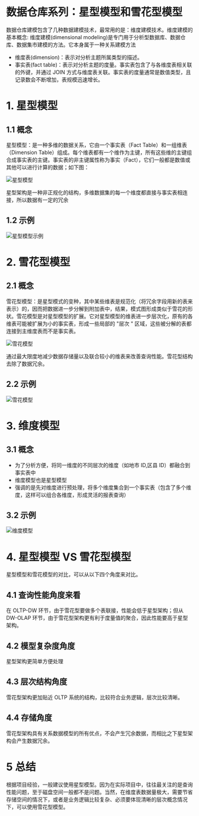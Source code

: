 # 数据仓库系列：星型模型和雪花型模型

数据仓库建模包含了几种数据建模技术，最常用的是：维度建模技术。维度建模的基本概念: 维度建模(dimensional modeling)是专门用于分析型数据库、数据仓库、数据集市建模的方法。它本身属于一种关系建模方法

- 维度表(dimension)：表示对分析主题所属类型的描述。
- 事实表(fact table)：表示对分析主题的度量。事实表包含了与各维度表相关联的外键，并通过 JOIN 方式与维度表关联。事实表的度量通常是数值类型，且记录数会不断增加，表规模迅速增长。

# 1. 星型模型

## 1.1 概念

星型模型：是一种多维的数据关系，它由一个事实表（Fact Table）和一组维表（Dimension Table）组成。每个维表都有一个维作为主键，所有这些维的主键组合成事实表的主键。事实表的非主键属性称为事实（Fact），它们一般都是数值或其他可以进行计算的数据；如下图：

![星型模型](https://assets.ng-tech.icu/item/20230409225817.png)

星型架构是一种非正规化的结构，多维数据集的每一个维度都直接与事实表相连接，所以数据有一定的冗余

## 1.2 示例

![星型模型示例](https://assets.ng-tech.icu/item/20230410104006.png)

# 2. 雪花型模型

## 2.1 概念

雪花型模型：是星型模式的变种，其中某些维表是规范化（将冗余字段用新的表来表示）的，因而把数据进一步分解到附加表中，结果，模式图形成类似于雪花的形状。雪花模型是对星型模型的扩展。它对星型模型的维表进一步层次化，原有的各维表可能被扩展为小的事实表，形成一些局部的 "层次 " 区域，这些被分解的表都连接到主维度表而不是事实表。

![雪花模型](https://assets.ng-tech.icu/item/20230410104406.png)

通过最大限度地减少数据存储量以及联合较小的维表来改善查询性能。雪花型结构去除了数据冗余。

## 2.2 示例

![雪花模型](https://assets.ng-tech.icu/item/20230410104629.png)

# 3. 维度模型

## 3.1 概念

- 为了分析方便，将同一维度的不同层次的维度（如地市 ID,区县 ID）都融合到事实表中
- 维度模型也是星型模型
- 强调的是先对维度进行预处理，将多个维度集合到一个事实表（包含了多个维度，这样可以组合各维度，形成灵活的报表查询）

## 3.2 示例

![维度模型](https://assets.ng-tech.icu/item/20230410104735.png)

# 4. 星型模型 VS 雪花型模型

星型模型和雪花模型的对比，可以从以下四个角度来对比。

## 4.1 查询性能角度来看

在 OLTP-DW 环节，由于雪花型要做多个表联接，性能会低于星型架构；但从 DW-OLAP 环节，由于雪花型架构更有利于度量值的聚合，因此性能要高于星型架构。

## 4.2 模型复杂度角度

星型架构更简单方便处理

## 4.3 层次结构角度

雪花型架构更加贴近 OLTP 系统的结构，比较符合业务逻辑，层次比较清晰。

## 4.4 存储角度

雪花型架构具有关系数据模型的所有优点，不会产生冗余数据，而相比之下星型架构会产生数据冗余。

# 5 总结

根据项目经验，一般建议使用星型模型。因为在实际项目中，往往最关注的是查询性能问题，至于磁盘空间一般都不是问题。当然，在维度表数据量极大，需要节省存储空间的情况下，或者是业务逻辑比较复杂、必须要体现清晰的层次概念情况下，可以使用雪花型模型。
